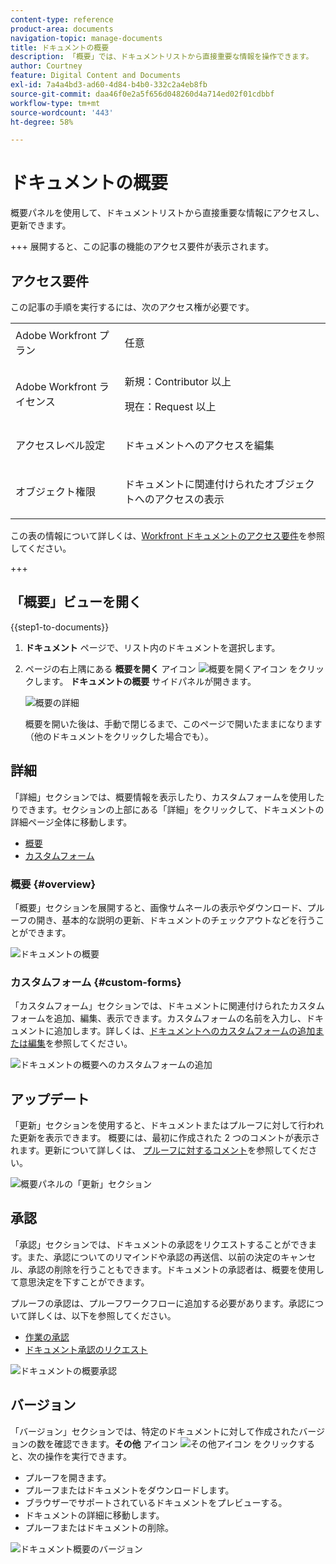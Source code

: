 ```yaml
---
content-type: reference
product-area: documents
navigation-topic: manage-documents
title: ドキュメントの概要
description: 「概要」では、ドキュメントリストから直接重要な情報を操作できます。
author: Courtney
feature: Digital Content and Documents
exl-id: 7a4a4bd3-ad60-4d84-b4b0-332c2a4eb8fb
source-git-commit: daa46f0e2a5f656d048260d4a714ed02f01cdbbf
workflow-type: tm+mt
source-wordcount: '443'
ht-degree: 58%

---
```


# ドキュメントの概要

<!--Audited: April, 2024-->

概要パネルを使用して、ドキュメントリストから直接重要な情報にアクセスし、更新できます。


+++ 展開すると、この記事の機能のアクセス要件が表示されます。


## アクセス要件

この記事の手順を実行するには、次のアクセス権が必要です。

<table style="table-layout:auto"> 
 <col> 
 </col> 
 <col> 
 </col> 
 <tbody> 
  <tr> 
   <td role="rowheader">Adobe Workfront プラン</td> 
   <td> <p> 任意</p> </td> 
  </tr> 
  <tr> 
   <td role="rowheader">Adobe Workfront ライセンス</td> 
   <td> <p>新規：Contributor 以上</p> 
   <p>現在：Request 以上</p>
   </td> 
  </tr> 
  <tr data-mc-conditions=""> 
   <td role="rowheader">アクセスレベル設定</td> 
   <td> <p>ドキュメントへのアクセスを編集</p>  </td> 
  </tr> 
  <tr data-mc-conditions=""> 
   <td role="rowheader">オブジェクト権限</td> 
   <td> <p>ドキュメントに関連付けられたオブジェクトへのアクセスの表示</p> </td> 
  </tr> 
 </tbody> 
</table>

この表の情報について詳しくは、[Workfront ドキュメントのアクセス要件](/help/quicksilver/administration-and-setup/add-users/access-levels-and-object-permissions/access-level-requirements-in-documentation.md)を参照してください。

+++

## 「概要」ビューを開く

{{step1-to-documents}}

1. **ドキュメント** ページで、リスト内のドキュメントを選択します。

1. ページの右上隅にある **概要を開く** アイコン ![ 概要を開くアイコン ](assets/qs-summary-in-new-toolbar-small.png) をクリックします。 **ドキュメントの概要** サイドパネルが開きます。

   ![ 概要の詳細 ](assets/document-summary-panel.png)

   概要を開いた後は、手動で閉じるまで、このページで開いたままになります（他のドキュメントをクリックした場合でも）。


## 詳細

「詳細」セクションでは、概要情報を表示したり、カスタムフォームを使用したりできます。セクションの上部にある「詳細」をクリックして、ドキュメントの詳細ページ全体に移動します。

* [概要](#overview)
* [カスタムフォーム](#custom-forms)

### 概要 {#overview}

「概要」セクションを展開すると、画像サムネールの表示やダウンロード、プルーフの開き、基本的な説明の更新、ドキュメントのチェックアウトなどを行うことができます。

![ ドキュメントの概要 ](assets/details-section.png)

### カスタムフォーム {#custom-forms}

「カスタムフォーム」セクションでは、ドキュメントに関連付けられたカスタムフォームを追加、編集、表示できます。カスタムフォームの名前を入力し、ドキュメントに追加します。詳しくは、[ドキュメントへのカスタムフォームの追加または編集](../../documents/managing-documents/add-custom-form-documents.md)を参照してください。

![ ドキュメントの概要へのカスタムフォームの追加 ](assets/custom-forms-section.png)

## アップデート

「更新」セクションを使用すると、ドキュメントまたはプルーフに対して行われた更新を表示できます。 概要には、最初に作成された 2 つのコメントが表示されます。更新について詳しくは、 [プルーフに対するコメント](../../review-and-approve-work/proofing/reviewing-proofs-within-workfront/comment-on-a-proof/comment-on-proof.md)を参照してください。

![概要パネルの「更新」セクション](assets/updates-section.png)

## 承認

「承認」セクションでは、ドキュメントの承認をリクエストすることができます。また、承認についてのリマインドや承認の再送信、以前の決定のキャンセル、承認の削除を行うこともできます。ドキュメントの承認者は、概要を使用して意思決定を下すことができます。

プルーフの承認は、プルーフワークフローに追加する必要があります。承認について詳しくは、以下を参照してください。

* [作業の承認](../../review-and-approve-work/manage-approvals/approving-work.md)
* [ドキュメント承認のリクエスト](../../review-and-approve-work/manage-approvals/request-document-approvals.md)

![ ドキュメントの概要承認 ](assets/approvals-section.png)

## バージョン

「バージョン」セクションでは、特定のドキュメントに対して作成されたバージョンの数を確認できます。**その他** アイコン ![ その他アイコン ](assets/more-icon.png) をクリックすると、次の操作を実行できます。

* プルーフを開きます。
* プルーフまたはドキュメントをダウンロードします。
* ブラウザーでサポートされているドキュメントをプレビューする。
* ドキュメントの詳細に移動します。
* プルーフまたはドキュメントの削除。

![ ドキュメント概要のバージョン ](assets/versions-section.png)

